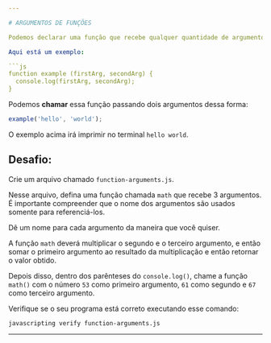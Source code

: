 ```yaml
---

# ARGUMENTOS DE FUNÇÕES

Podemos declarar uma função que recebe qualquer quantidade de argumentos. Os argumentos podem ser de qualquer tipo. Um argumento poderia ser uma string, um número, um array, um objeto e até mesmo outra função.

Aqui está um exemplo:

```js
function example (firstArg, secondArg) {
  console.log(firstArg, secondArg);
}
```

Podemos **chamar** essa função passando dois argumentos dessa forma:

```js
example('hello', 'world');
```

O exemplo acima irá imprimir no terminal `hello world`.

## Desafio:

Crie um arquivo chamado `function-arguments.js`.

Nesse arquivo, defina uma função chamada `math` que recebe 3 argumentos. É importante compreender que o nome dos argumentos são usados somente para referenciá-los.

Dê um nome para cada argumento da maneira que você quiser.

A função `math` deverá multiplicar o segundo e o terceiro argumento, e então somar o primeiro argumento ao resultado da multiplicação e então retornar o valor obtido.

Depois disso, dentro dos parênteses do `console.log()`, chame a função `math()` com o número `53` como primeiro argumento, `61` como segundo e `67` como terceiro argumento.

Verifique se o seu programa está correto executando esse comando:

`javascripting verify function-arguments.js`

---
```

